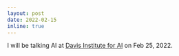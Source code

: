 ```yaml
---
layout: post
date: 2022-02-15
inline: true
---
```


I will be talking AI at <a rel="external nofollow" href="https://artificial-intelligence.colby.edu/" target="_blank">Davis Institute for AI</a> on Feb 25, 2022.
